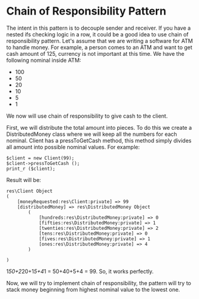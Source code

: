 # Chain of Responsibility Pattern

The intent in this pattern is to decouple sender and receiver. If you have a nested
ifs checking logic in a row, it could be a good idea to use chain of responsibility
pattern. Let's assume that we are writing a software for ATM to handle money.
For example, a person comes to an ATM and want to get cash amount of 125, currency
is not important at this time. We have the following nominal inside ATM:

- 100
- 50
- 20
- 10
- 5
- 1

We now will use chain of responsibility to give cash to the client.

First, we will distribute the total amount into pieces. To do this we create a
DistributedMoney class where we will keep all the numbers for each nominal. Client has a 
pressToGetCash method, this method simply divides all amount into possible nominal values. For
example:

    $client = new Client(99);
    $client->pressToGetCash ();
    print_r ($client);
Result will be:

    res\Client Object
    (
        [moneyRequested:res\Client:private] => 99
        [distributedMoney] => res\DistributedMoney Object
            (
                [hundreds:res\DistributedMoney:private] => 0
                [fifties:res\DistributedMoney:private] => 1
                [twenties:res\DistributedMoney:private] => 2
                [tens:res\DistributedMoney:private] => 0
                [fives:res\DistributedMoney:private] => 1
                [ones:res\DistributedMoney:private] => 4
            )
    
    )

1*50+2*20+1*5+4*1 = 50+40+5+4 = 99. So, it works perfectly.

Now, we will try to implement chain of responsibility, the pattern will try to stack money
beginning from highest nominal value to the lowest one.



